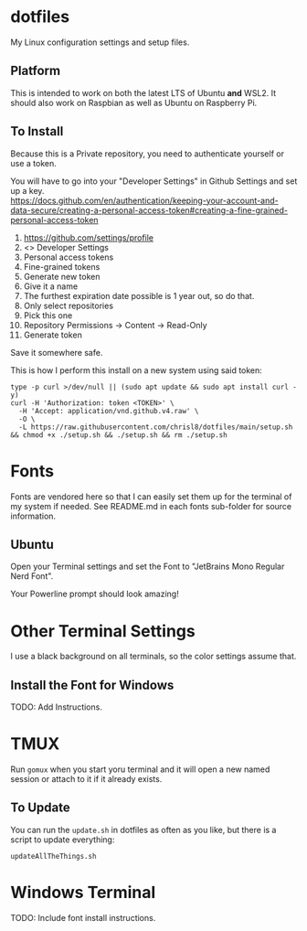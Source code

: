 # dotfiles
My Linux configuration settings and setup files.

## Platform

This is intended to work on both the latest LTS of Ubuntu **and** WSL2.
It should also work on Raspbian as well as Ubuntu on Raspberry Pi.

## To Install

Because this is a Private repository, you need to authenticate yourself or use a token.  

You will have to go into your "Developer Settings" in Github Settings and set up a key.  
https://docs.github.com/en/authentication/keeping-your-account-and-data-secure/creating-a-personal-access-token#creating-a-fine-grained-personal-access-token

1. https://github.com/settings/profile
2. <> Developer Settings
3. Personal access tokens
4. Fine-grained tokens
5. Generate new token
6. Give it a name
7. The furthest expiration date possible is 1 year out, so do that.
8. Only select repositories
9. Pick this one
10. Repository Permissions -> Content -> Read-Only
11. Generate token

Save it somewhere safe.

This is how I perform this install on a new system using said token:  

```shell
type -p curl >/dev/null || (sudo apt update && sudo apt install curl -y)
curl -H 'Authorization: token <TOKEN>' \
  -H 'Accept: application/vnd.github.v4.raw' \
  -O \
  -L https://raw.githubusercontent.com/chrisl8/dotfiles/main/setup.sh && chmod +x ./setup.sh && ./setup.sh && rm ./setup.sh
```


# Fonts

Fonts are vendored here so that I can easily set them up for the terminal of my system if needed.
See README.md in each fonts sub-folder for source information.

## Ubuntu

Open your Terminal settings and set the Font to "JetBrains Mono Regular Nerd Font".

Your Powerline prompt should look amazing!

# Other Terminal Settings

I use a black background on all terminals, so the color settings assume that.

## Install the Font for Windows

TODO: Add Instructions.

# TMUX

Run `gomux` when you start yoru terminal and it will open a new named session or attach to it if it already exists.

## To Update

You can run the `update.sh` in dotfiles as often as you like,
but there is a script to update everything:

```shell
updateAllTheThings.sh
```

# Windows Terminal

TODO: Include font install instructions.